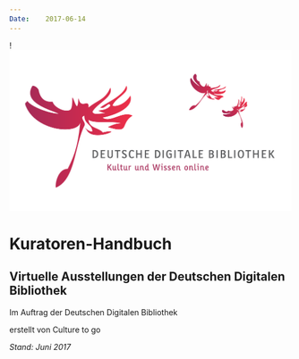 ```yaml
---
Date:    2017-06-14
---
```


!![Deutsche Digitale Bibliothek][logo]

# Kuratoren-Handbuch

## Virtuelle Ausstellungen der Deutschen Digitalen Bibliothek

Im Auftrag der Deutschen Digitalen Bibliothek

erstellt von Culture to go

*Stand: Juni 2017*


[logo]: img/logo.png "Deutsche Digitale Bibliothek - Das Netzwerk für Kultur und Wissenschaft"